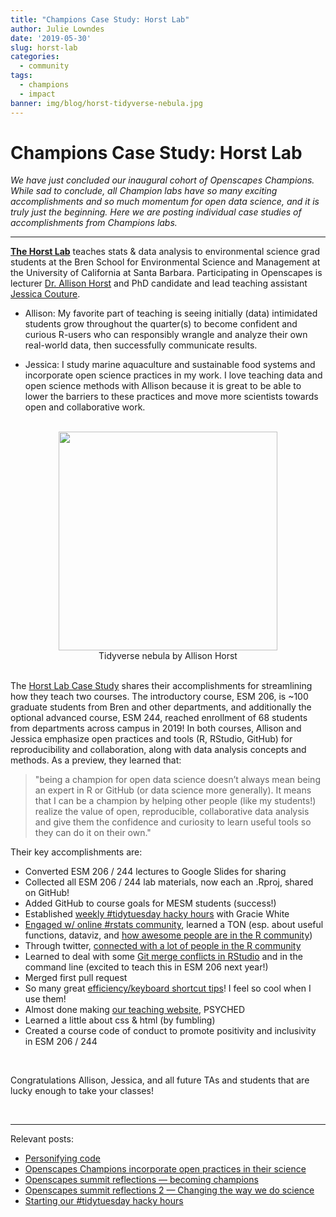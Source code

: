 ```yaml
---
title: "Champions Case Study: Horst Lab"
author: Julie Lowndes
date: '2019-05-30'
slug: horst-lab
categories:
  - community
tags:
  - champions
  - impact
banner: img/blog/horst-tidyverse-nebula.jpg
---
```


# Champions Case Study: Horst Lab 

*We have just concluded our inaugural cohort of Openscapes Champions. While sad to conclude, all Champion labs have so many exciting accomplishments and so much momentum for open data science, and it is truly just the beginning. Here we are posting individual case studies of accomplishments from Champions labs.*

---

[**The Horst Lab**](https://allisonhorst.github.io/) teaches stats & data analysis to environmental science grad students at the Bren School for Environmental Science and Management at the University of California at Santa Barbara. Participating in Openscapes is lecturer [Dr. Allison Horst](https://www.bren.ucsb.edu/people/Faculty/allison_horst.htm) and PhD candidate and lead teaching assistant [Jessica Couture](https://www.bren.ucsb.edu/research/Jessica_Couture1.htm). 

- Allison: My favorite part of teaching is seeing initially (data) intimidated students grow throughout the quarter(s) to become confident and curious R-users who can responsibly wrangle and analyze their own real-world data, then successfully communicate results. 

- Jessica: I study marine aquaculture and sustainable food systems and incorporate open science practices in my work. I love teaching data and open science methods with Allison because it is great to be able to lower the barriers to these practices and move more scientists towards open and collaborative work.



<br> 

<center>
  <a><img src="/img/blog/horst-tidyverse-nebula.jpg" width="350px"></a>
  <figcaption>Tidyverse nebula by Allison Horst</figcaption>
</center>

<br> 

The [Horst Lab Case Study](https://docs.google.com/document/d/17CxyclpaG74E5U5P41asybkOAeruS1RxRL6kQGXLw7Y/edit) shares their accomplishments for streamlining how they teach two courses. The introductory course, ESM 206, is ~100 graduate students from Bren and other departments, and additionally the optional advanced course, ESM 244, reached enrollment of 68 students from departments across campus in 2019! In both courses, Allison and Jessica emphasize open practices and tools (R, RStudio, GitHub) for reproducibility and collaboration, along with data analysis concepts and methods. As a preview, they learned that: 

> "being a champion for open data science doesn’t always mean being an expert in R or GitHub (or data science more generally). It means that I can be a champion by helping other people (like my students!) realize the value of open, reproducible, collaborative data analysis and give them the confidence and curiosity to learn useful tools so they can do it on their own." 

Their key accomplishments are: 

- Converted ESM 206 / 244 lectures to Google Slides for sharing
- Collected all ESM 206 / 244 lab materials, now each an .Rproj, shared on GitHub!
- Added GitHub to course goals for MESM students (success!)
- Established [weekly #tidytuesday hacky hours](https://www.openscapes.org/blog/2019/05/02/tidy-tuesday-coding-club/) with Gracie White 
- [Engaged w/ online #rstats community](https://www.openscapes.org/blog/2019/01/15/personify-code/), learned a TON (esp. about useful functions, dataviz, and [how awesome people are in the R community](https://twitter.com/allison_horst/status/1102447015248637953)) 
- Through twitter, [connected with a lot of people in the R community](https://twitter.com/allison_horst/status/1069288639379603456) 
- Learned to deal with some [Git merge conflicts in RStudio](https://twitter.com/allison_horst/status/1121501193358864385) and in the command line (excited to teach this in ESM 206 next year!)
- Merged first pull request 
- So many great [efficiency/keyboard shortcut tips](https://docs.google.com/spreadsheets/d/e/2PACX-1vQqWV6qFUv6WOztKqj52gUfvVlYc5Emw6Z-YzoM5fr9uOHRDLTDC625pdKVe5PwhlRmZlklNB7Lulq4/pubhtml)! I feel so cool when I use them! 
- Almost done making [our teaching website](www.allisonhorst.github.io), PSYCHED 
- Learned a little about css & html (by fumbling)
- Created a course code of conduct to promote positivity and inclusivity in ESM 206 / 244

<br>

Congratulations Allison, Jessica, and all future TAs and students that are lucky enough to take your classes! 

<br>

---

Relevant posts: 

- [Personifying code](https://www.openscapes.org/blog/2019/01/15/personify-code/)
- [Openscapes Champions incorporate open practices in their science](https://www.openscapes.org/blog/2019/03/27/champions-incorporate-open-science/)
- [Openscapes summit reflections — becoming champions](https://www.openscapes.org/blog/2019/04/08/summit-reflections1/)
- [Openscapes summit reflections 2 — Changing the way we do science](https://www.openscapes.org/blog/2019/04/25/summit-reflections2/)
- [Starting our #tidytuesday hacky hours](https://www.openscapes.org/blog/2019/05/02/tidy-tuesday-coding-club/)

<br>

